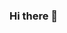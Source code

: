 ### Hi there 👋

<!--
**Licaesar/Licaesar** is a ✨ _special_ ✨ repository because its `README.md` (this file) appears on your GitHub profile.

Here are some ideas to get you started:

- 🔭 I’m currently working on SEJUS
- 🌱 I’m currently learning React
- 🤔 I’m looking for help with React
-->
